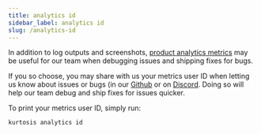 ```yaml
---
title: analytics id
sidebar_label: analytics id
slug: /analytics-id
---
```


In addition to log outputs and screenshots, [product analytics metrics](../../explanations/metrics-philosophy.md) may be useful for our team when debugging issues and shipping fixes for bugs. 

If you so choose, you may share with us your metrics user ID when letting us know about issues or bugs (in our [Github](https://github.com/kurtosis-tech/kurtosis/issues/new/choose) or on [Discord](https://discord.gg/rjkj8m5C). Doing so will help our team debug and ship fixes for issues quicker.

To print your metrics user ID, simply run:

```bash
kurtosis analytics id
``` 
